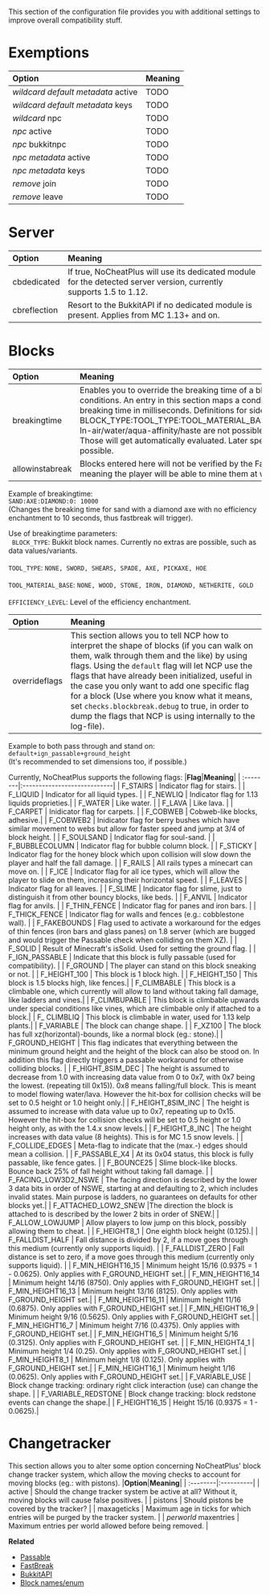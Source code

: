 This section of the configuration file provides you with additional settings to improve overall compatibility stuff.
# Exemptions
|**Option**|**Meaning**|
| :--------|:----------|
| _wildcard default metadata_ active | TODO |
|_wildcard default metadata_  keys | TODO |
|_wildcard_ npc | TODO |
| _npc_ active | TODO |
| _npc_ bukkitnpc | TODO |
| _npc metadata_ active | TODO |
| _npc metadata_ keys | TODO |
| _remove_ join | TODO |
| _remove_ leave | TODO |

# Server
|**Option**|**Meaning**|
| :--------|:----------|
| cbdedicated| If true, NoCheatPlus will use its dedicated module for the detected server version, currently supports 1.5 to 1.12.|
| cbreflection | Resort to the BukkitAPI if no dedicated module is present. Applies from MC 1.13+ and on. |

# Blocks
|**Option**|**Meaning**|
| :--------|:----------|
|breakingtime| Enables you to override the breaking time of a block for specific side conditions. An entry in this section maps a condition definition to the breaking time in milliseconds. Definitions for side conditions can be: BLOCK_TYPE:TOOL_TYPE:TOOL_MATERIAL_BASE:EFFICIENCY_LEVEL. In-air/water/aqua-affinity/haste are not possible to add at this stage. Those will get automatically evaluated. Later specifying these will be possible.|
| allowinstabreak | Blocks entered here will not be verified by the FastBreak check, meaning the player will be able to mine them at whichever speed.|

Example of breakingtime:
<br> `SAND:AXE:DIAMOND:0: 10000`</br> 
(Changes the breaking time for sand with a diamond axe with no efficiency enchantment to 10 seconds, thus fastbreak will trigger).
 
Use of breakingtime parameters:
<br> ` BLOCK_TYPE`: Bukkit block names. Currently no extras are possible, such as data values/variants.</br>
<br> `TOOL_TYPE`: `NONE, SWORD, SHEARS, SPADE, AXE, PICKAXE, HOE`</br>
<br> `TOOL_MATERIAL_BASE`: `NONE, WOOD, STONE, IRON, DIAMOND, NETHERITE, GOLD`</br>
<br> `EFFICIENCY_LEVEL`: Level of the efficiency enchantment.</br>

|**Option**|**Meaning**|
| :--------|:----------|
| overrideflags | This section allows you to tell NCP how to interpret the shape of blocks (if you can walk on them, walk through them and the like) by using flags. Using the `default` flag will let NCP use the flags that have already been initialized, useful in the case you only want to add one specific flag for a block (Use where you know what it means, set `checks.blockbreak.debug` to true, in order to dump the flags that NCP is using internally to the log-file). |

Example to both pass through and stand on: <br>
`default+ign_passable+ground_height`</br>
(It's recommended to set dimensions too, if possible.)

Currently, NoCheatPlus supports the following flags:
|**Flag**|**Meaning**|
| :--------|:----------------------------|
| F_STAIRS | Indicator flag for stairs. |
| F_LIQUID | Indicator for all liquid types. |
| F_NEWLIQ | Indicator flag for 1.13 liquids proprieties.|
| F_WATER | Like water. |
| F_LAVA | Like lava. |
| F_CARPET | Inidicator flag for carpets. |
| F_COBWEB | Cobweb-like blocks, adhesive.|
| F_COBWEB2 | Inidicator flag for berry bushes which have similar movement to webs but allow for faster speed and jump at 3/4 of block height. |
| F_SOULSAND | Indicator flag for soul-sand. |
| F_BUBBLECOLUMN | Indicator flag for bubble column block. |
| F_STICKY | Indicator flag for the honey block which upon collision will slow down the player and half the fall damage. |
| F_RAILS | All rails types a minecart can move on. |
| F_ICE | Indicator flag for all ice types, which will allow the player to slide on them, increasing their horizontal speed. |
| F_LEAVES | Indicator flag for all leaves. |
| F_SLIME | Indicator flag for slime, just to distinguish it from other bouncy blocks, like beds. |
| F_ANVIL | Indicator flag for anvils. |
| F_THIN_FENCE | Indicator flag for panes and iron bars. |
| F_THICK_FENCE | Indicator flag for walls and fences (e.g.: cobblestone wall). |
| F_FAKEBOUNDS | Flag used to activate a workaround for the edges of thin fences (iron bars and glass panes) on 1.8 server (which are bugged and would trigger the Passable check when colliding on them XZ). |
| F_SOLID  | Result of Minecraft's isSolid. Used for setting the ground flag. |
| F_IGN_PASSABLE | Indicate that this block is fully passable (used for compatibility). |
| F_GROUND | The player can stand on this block sneaking or not. |
| F_HEIGHT_100 | This block is 1 block high. |
| F_HEIGHT_150 | This block is 1.5 blocks high, like fences.|
| F_CLIMBABLE | This block is a climbable one, which currently will allow to land without taking fall damage, like ladders and vines.|
| F_CLIMBUPABLE | This block is climbable upwards under special conditions like vines, which are climbable only if attached to a block.|
| F_ CLIMBLIQ | This block is climbable in water, used for 1.13 kelp plants.|
| F_VARIABLE | The block can change shape. |
| F_XZ100 | The block has full xz(horizontal)-bounds, like a normal block (eg.: stone).|
| F_GROUND_HEIGHT | This flag indicates that everything between the minimum ground height and the height of the block can also be stood on. In addition this flag directly triggers a passable workaround for otherwise colliding blocks. |
| F_HIGHT_8SIM_DEC | The height is assumed to decrease from 1.0 with increasing data value from 0 to 0x7, with 0x7 being the lowest. (repeating till 0x15)). 0x8 means falling/full block. This is meant to model flowing water/lava. However the hit-box for collision checks  will be set to 0.5 height or 1.0 height only.|
| F_HEIGHT_8SIM_INC | The height is assumed to increase with data value up to 0x7, repeating up to 0x15. However the hit-box for collision checks  will be set to 0.5 height or 1.0 height only, as with the 1.4.x snow levels.|
| F_HEIGHT_8_INC | The height increases with data value (8 heights). This is for MC 1.5 snow levels. |
| F_COLLIDE_EDGES | Meta-flag to indicate that the (max.-) edges should mean a collision. |
| F_PASSABLE_X4 | At its 0x04 status, this block is fully passable, like fence gates. |
| F_BOUNCE25 | Slime block-like blocks. Bounce back 25% of fall height without taking fall damage. |
| F_FACING_LOW3D2_NSWE | The facing direction is described by the lower 3 data bits in order of NSWE, starting at and defaulting to 2, which includes invalid states. Main purpose is ladders, no guarantees on defaults for other blocks yet.|
| F_ATTACHED_LOW2_SNEW |The direction the block is attached to is described by the lower 2 bits in order of SNEW.|
| F_ALLOW_LOWJUMP | Allow players to low jump on this block, possibly allowing them to cheat. |
| F_HEIGHT8_1 | One eighth block height (0.125).|
| F_FALLDIST_HALF | Fall distance is divided by 2, if a move goes through this medium (currently only supports liquid). |
| F_FALLDIST_ZERO | Fall distance is set to zero, if a move goes through this medium (currently only supports liquid). |
| F_MIN_HEIGHT16_15 | Minimum height 15/16 (0.9375 = 1 - 0.0625). Only applies with F_GROUND_HEIGHT set.|
| F_MIN_HEIGHT16_14 | Minimum height 14/16 (8750). Only applies with F_GROUND_HEIGHT set.|
| F_MIN_HEIGHT16_13 | Minimum height 13/16 (8125). Only applies with F_GROUND_HEIGHT set.| 
| F_MIN_HEIGHT16_11 | Minimum height 11/16 (0.6875). Only applies with F_GROUND_HEIGHT set.|
| F_MIN_HEIGHT16_9 | Minimum height 9/16 (0.5625). Only applies with F_GROUND_HEIGHT set.|
| F_MIN_HEIGHT16_7 | Minimum height 7/16 (0.4375). Only applies with F_GROUND_HEIGHT set.|
| F_MIN_HEIGHT16_5 | Minimum height 5/16 (0.3125). Only applies with F_GROUND_HEIGHT set. |
| F_MIN_HEIGHT4_1 | Minimum height 1/4 (0.25). Only applies with F_GROUND_HEIGHT set.|
| F_MIN_HEIGHT8_1 | Minimum height 1/8 (0.125). Only applies with F_GROUND_HEIGHT set.|
| F_MIN_HEIGHT16_1 | Minimum height 1/16 (0.0625). Only applies with F_GROUND_HEIGHT set.| 
| F_VARIABLE_USE | Block change tracking: ordinary right click interaction (use) can change the shape. |
| F_VARIABLE_REDSTONE | Block change tracking: block redstone events can change the shape.|
| F_HEIGHT16_15 | Height 15/16 (0.9375 = 1 - 0.0625).|

# Changetracker
This section allows you to alter some option concerning NoCheatPlus' block change tracker system, which allow the moving checks to account for moving blocks (eg.: with pistons).
|**Option**|**Meaning**|
| :--------|:----------|
| active   | Should the change tracker system be active at all? Without it, moving blocks will cause false positives. |
| pistons | Should pistons be covered by the tracker? |
| maxageticks | Maximum age in ticks for which entries will be purged by the tracker system. |
| *perworld* maxentries | Maximum entries per world allowed before being removed. |

**Related**
* [Passable](https://github.com/Updated-NoCheatPlus/Docs/blob/master/Settings/Checks/%5BMoving%5D-Passable.md)
* [FastBreak](https://github.com/Updated-NoCheatPlus/Docs/blob/master/Settings/Checks/%5BBlockbreak%5D-Fastbreak.md)
* [BukkitAPI](https://hub.spigotmc.org/javadocs/bukkit)
* [Block names/enum](https://hub.spigotmc.org/javadocs/spigot/org/bukkit/Material.html)
